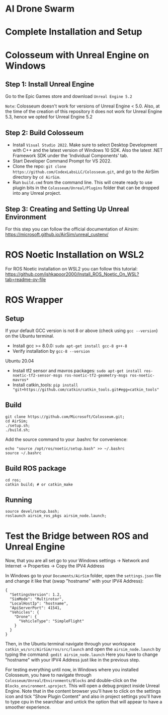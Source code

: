 # AI Drone Swarm

# Complete Installation and Setup

Colosseum with Unreal Engine on Windows
=============================

Step 1: Install Unreal Engine
----------------
Go to the Epic Games store and download `Unreal Engine 5.2`

`Note`: Colosseum doesn't work for versions of Unreal Engine < 5.0. Also, at the time of the creation of this repository it does not work for Unreal Engine 5.3, hence we opted for Unreal Engine 5.2

Step 2: Build Colosseum
----------------

* Install `Visual Studio 2022`. Make sure to select Desktop Development with C++ and the latest version of Windows 10 SDK. Also the latest .NET Framework SDK under the 'Individual Components' tab.
* Start Developer Command Prompt for VS 2022.
* Clone the repo: `git clone https://github.com/CodexLabsLLC/Colosseum.git`, and go to the AirSim directory by `cd AirSim`.
* Run `build.cmd` from the command line. This will create ready to use plugin bits in the `Colosseum/Unreal/Plugins` folder that can be dropped into any Unreal project.

Step 3: Creating and Setting Up Unreal Environment
---------------------

For this step you can follow the official documentation of Airsim: https://microsoft.github.io/AirSim/unreal_custenv/

ROS Noetic Installation on WSL2
==========================

For ROS Noetic installation on WSL2 you can follow this tutorial: https://github.com/ishkapoor2000/Install_ROS_Noetic_On_WSL?tab=readme-ov-file

ROS Wrapper
=================

Setup
------------

If your default GCC version is not 8 or above (check using `gcc --version`) on the Ubuntu terminal.
* Install gcc >= 8.0.0: `sudo apt-get install gcc-8 g++-8`
* Verify installation by `gcc-8 --version`

Ubuntu 20.04
* Install tf2 sensor and mavros packages: `sudo apt-get install ros-noetic-tf2-sensor-msgs ros-noetic-tf2-geometry-msgs ros-noetic-mavros*`
* Install catkin_tools: `pip install "git+https://github.com/catkin/catkin_tools.git#egg=catkin_tools"`

Build 
------------

```
git clone https://github.com/Microsoft/Colosseum.git;
cd AirSim;
./setup.sh;
./build.sh;
```

Add the source command to your .bashrc for convenience:

```
echo "source /opt/ros/noetic/setup.bash" >> ~/.bashrc
source ~/.bashrc
```

Build ROS package
------------------

```
cd ros;
catkin build; # or catkin_make
```

Running
--------

```
source devel/setup.bash;
roslaunch airsim_ros_pkgs airsim_node.launch;
```

Test the Bridge between ROS and Unreal Engine
===========================

Now, that you are all set go to your Windows settings -> Network and Internet -> Properties -> Copy the IPV4 Address

In Windows go to your `Documents/AirSim` folder, open the `settings.json` file and change it like that (swap "hostname" with your IPV4 Address):

```
{
  "SettingsVersion": 1.2,
  "SimMode": "Multirotor",
  "LocalHostIp": "hostname",
  "ApiServerPort": 41541,
  "Vehicles": {
    "Drone": {
      "VehicleType": "SimpleFlight"
    }
  }
}
```

Then, in the Ubuntu terminal navigate through your workspace `catkin_ws/src/AirSim/ros/src/launch` and open the `airsim_node.launch` by typing the command: `gedit airsim_node.launch`
Here you have to change "hostname" with your IPV4 Address just like in the previous step.

For testing everything until now, in Windows where you installed Colosseum, you have to navigate through `Colosseum/Unreal/Environments/Blocks` and double-click on the `Blocks_environment.uproject`.
This will open a debug project inside Unreal Engine. Note that in the content browser you'll have to click on the settings icon and tick "Show Plugin Content" and also in project settings you'll have to type cpu in the searchbar and untick the option that will appear to have a smoother experience.
















